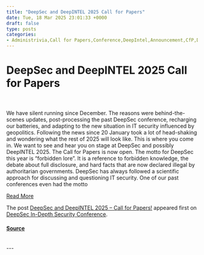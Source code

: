 ```yaml
---
title: "DeepSec and DeepINTEL 2025 Call for Papers"
date: Tue, 18 Mar 2025 23:01:33 +0000
draft: false
type: posts
categories: 
- Administrivia,Call for Papers,Conference,DeepIntel,Announcement,CfP,DeepINTEL,DeepSec 2025
---
```

# DeepSec and DeepINTEL 2025 Call for Papers

<br/>

<br/>
We have silent running since December. The reasons were behind-the-scenes updates, post-processing the past DeepSec conference, recharging our batteries, and adapting to the new situation in IT security influenced by geopolitics. Following the news since 20 January took a lot of head-shaking and wondering what the rest of 2025 will look like. This is where you come in. We want to see and hear you on stage at DeepSec and possibly DeepINTEL 2025. The Call for Papers is now open. The motto for DeepSec this year is “forbidden lore”. It is a reference to forbidden knowledge, the debate about full disclosure, and hard facts that are now declared illegal by authoritarian governments. DeepSec has always followed a scientific approach for discussing and questioning IT security. One of our past conferences even had the motto

[Read More](https://blog.deepsec.net/deepsec-and-deepintel-2025-call-for-papers/)

The post [DeepSec and DeepINTEL 2025 – Call for Papers!](https://blog.deepsec.net/deepsec-and-deepintel-2025-call-for-papers/) appeared first on [DeepSec In-Depth Security Conference](https://blog.deepsec.net).

#### [Source](https://blog.deepsec.net/deepsec-and-deepintel-2025-call-for-papers/)

<br/>
---
